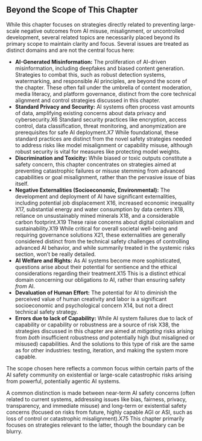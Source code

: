 ## **Beyond the Scope of This Chapter**

While this chapter focuses on strategies directly related to preventing large-scale negative outcomes from AI misuse, misalignment, or uncontrolled development, several related topics are necessarily placed beyond its primary scope to maintain clarity and focus. Several issues are treated as distinct domains and are not the central focus here:

- **AI-Generated Misinformation:** The proliferation of AI-driven misinformation, including deepfakes and biased content generation. Strategies to combat this, such as robust detection systems, watermarking, and responsible AI principles, are beyond the score of the chapter. These often fall under the umbrella of content moderation, media literacy, and platform governance, distinct from the core technical alignment and control strategies discussed in this chapter.
- **Standard Privacy and Security:** AI systems often process vast amounts of data, amplifying existing concerns about data privacy and cybersecurity.X6 Standard security practices like encryption, access control, data classification, threat monitoring, and anonymization are prerequisites for safe AI deployment.X7 While foundational, these standard practices are distinct from the novel safety strategies needed to address risks like model misalignment or capability misuse, although robust security is vital for measures like protecting model weights.
- **Discrimination and Toxicity:** While biased or toxic outputs constitute a safety concern, this chapter concentrates on strategies aimed at preventing catastrophic failures or misuse stemming from advanced capabilities or goal misalignment, rather than the pervasive issue of bias itself.
- **Negative Externalities (Socioeconomic, Environmental):** The development and deployment of AI have significant externalities, including potential job displacement X16, increased economic inequality X17, substantial energy and water consumption by data centers X18, reliance on unsustainably mined minerals X18, and a considerable carbon footprint.X19 These raise concerns about digital colonialism and sustainability.X19 While critical for overall societal well-being and requiring governance solutions X21, these externalities are generally considered distinct from the technical safety challenges of controlling advanced AI behavior, and while summarily treated in the systemic risks section, won’t be really detailed.
- **AI Welfare and Rights:** As AI systems become more sophisticated, questions arise about their potential for sentience and the ethical considerations regarding their treatment.X15 This is a distinct ethical domain concerning our obligations *to* AI, rather than ensuring safety *from* AI.
- **Devaluation of Human Effort:** The potential for AI to diminish the perceived value of human creativity and labor is a significant socioeconomic and psychological concern X14, but not a direct technical safety strategy.
- **Errors due to lack of Capability:** While AI system failures due to lack of capability or capability or robustness are a source of risk X38, the strategies discussed in this chapter are aimed at *mitigating* risks arising from *both* insufficient robustness *and* potentially high (but misaligned or misused) capabilities. And the solutions to this type of risk are the same as for other industries: testing, iteration, and making the system more capable.

The scope chosen here reflects a common focus within certain parts of the AI safety community on existential or large-scale catastrophic risks arising from powerful, potentially agentic AI systems.

A common distinction is made between near-term AI safety concerns (often related to current systems, addressing issues like bias, fairness, privacy, transparency, and immediate misuse) and long-term or existential safety concerns (focused on risks from future, highly capable AGI or ASI, such as loss of control or catastrophic misalignment).X75 This chapter primarily focuses on strategies relevant to the latter, though the boundary can be blurry.
